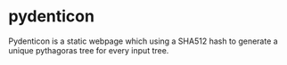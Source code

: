 # pydenticon

Pydenticon is a static webpage which using a SHA512 hash to generate a unique pythagoras tree for every input tree.  
